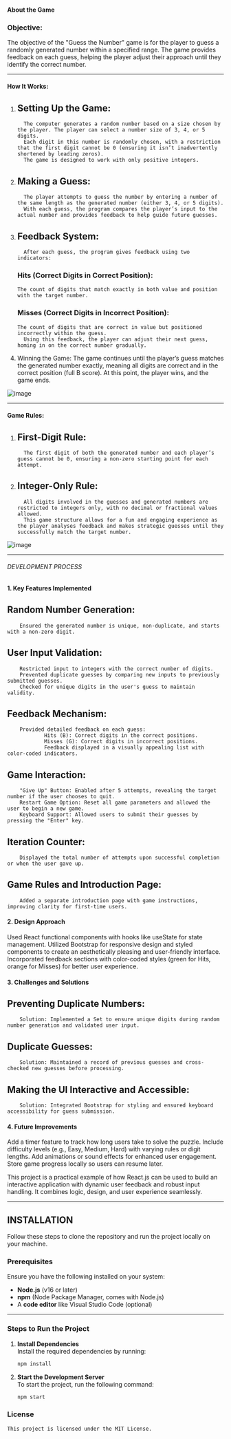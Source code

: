 
#### About the Game

### Objective:
The objective of the "Guess the Number" game is for the player to guess a randomly generated number within a specified range. The game provides feedback on each guess, helping the player adjust their approach until they identify the correct number.
________________________________________
#### How It Works:

1.	## Setting Up the Game:
          The computer generates a random number based on a size chosen by the player. The player can select a number size of 3, 4, or 5 digits.
          Each digit in this number is randomly chosen, with a restriction that the first digit cannot be 0 (ensuring it isn’t inadvertently shortened by leading zeros).
          The game is designed to work with only positive integers.

2.	## Making a Guess:
          The player attempts to guess the number by entering a number of the same length as the generated number (either 3, 4, or 5 digits).
          With each guess, the program compares the player’s input to the actual number and provides feedback to help guide future guesses.

3.	## Feedback System:
          After each guess, the program gives feedback using two indicators:
	### Hits (Correct Digits in Correct Position):
        The count of digits that match exactly in both value and position with the target number.

	### Misses (Correct Digits in Incorrect Position):
        The count of digits that are correct in value but positioned incorrectly within the guess.
          Using this feedback, the player can adjust their next guess, homing in on the correct number gradually.
4.	Winning the Game:
          The game continues until the player’s guess matches the generated number exactly, meaning all digits are correct and in the correct position (full B score).
          At this point, the player wins, and the game ends.


![image](https://github.com/user-attachments/assets/8f3a8ff8-aeca-404c-a0a8-f5ffe81350b3)

________________________________________

#### Game Rules:


1.	## First-Digit Rule:
          The first digit of both the generated number and each player’s guess cannot be 0, ensuring a non-zero starting point for each attempt.

2.	## Integer-Only Rule:
          All digits involved in the guesses and generated numbers are restricted to integers only, with no decimal or fractional values allowed.
          This game structure allows for a fun and engaging experience as the player analyses feedback and makes strategic guesses until they successfully match the target number.


![image](https://github.com/user-attachments/assets/8cf01812-9ffc-46f3-8c58-ff6741beaaf8)



________________________________________


###### DEVELOPMENT PROCESS

#### 1. Key Features Implemented

## Random Number Generation:
        Ensured the generated number is unique, non-duplicate, and starts with a non-zero digit.

## User Input Validation:
        Restricted input to integers with the correct number of digits.
        Prevented duplicate guesses by comparing new inputs to previously submitted guesses.
        Checked for unique digits in the user's guess to maintain validity.

## Feedback Mechanism:
        Provided detailed feedback on each guess:
                Hits (B): Correct digits in the correct positions.
                Misses (G): Correct digits in incorrect positions.
                Feedback displayed in a visually appealing list with color-coded indicators.

## Game Interaction:
        "Give Up" Button: Enabled after 5 attempts, revealing the target number if the user chooses to quit.
        Restart Game Option: Reset all game parameters and allowed the user to begin a new game.
        Keyboard Support: Allowed users to submit their guesses by pressing the "Enter" key.

## Iteration Counter:
        Displayed the total number of attempts upon successful completion or when the user gave up.

## Game Rules and Introduction Page:
        Added a separate introduction page with game instructions, improving clarity for first-time users.


#### 2. Design Approach
Used React functional components with hooks like useState for state management.
Utilized Bootstrap for responsive design and styled components to create an aesthetically pleasing and user-friendly interface.
Incorporated feedback sections with color-coded styles (green for Hits, orange for Misses) for better user experience.

#### 3. Challenges and Solutions

## Preventing Duplicate Numbers:
        Solution: Implemented a Set to ensure unique digits during random number generation and validated user input.

## Duplicate Guesses:
        Solution: Maintained a record of previous guesses and cross-checked new guesses before processing.

## Making the UI Interactive and Accessible:
        Solution: Integrated Bootstrap for styling and ensured keyboard accessibility for guess submission.


#### 4. Future Improvements
Add a timer feature to track how long users take to solve the puzzle.
Include difficulty levels (e.g., Easy, Medium, Hard) with varying rules or digit lengths.
Add animations or sound effects for enhanced user engagement.
Store game progress locally so users can resume later.


This project is a practical example of how React.js can be used to build an interactive application with dynamic user feedback and robust input handling. It combines logic, design, and user experience seamlessly.





---------------------------

## **INSTALLATION**

Follow these steps to clone the repository and run the project locally on your machine.

### **Prerequisites**

Ensure you have the following installed on your system:
- **Node.js** (v16 or later)
- **npm** (Node Package Manager, comes with Node.js)
- A **code editor** like Visual Studio Code (optional)

---

### **Steps to Run the Project**

1. **Install Dependencies**  
   Install the required dependencies by running:
   ```bash
   npm install


2. **Start the Development Server**  
   To start the project, run the following command:
   ```bash
   npm start


### License
    This project is licensed under the MIT License.